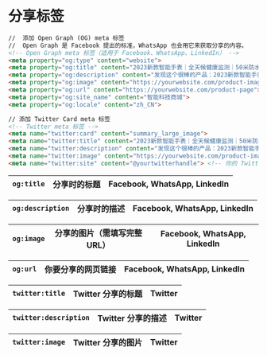 # 分享标签

```html
//  添加 Open Graph (OG) meta 标签
//  Open Graph 是 Facebook 提出的标准，WhatsApp 也会用它来获取分享的内容。
<!-- Open Graph meta 标签（适用于 Facebook、WhatsApp、LinkedIn） -->
<meta property="og:type" content="website">
<meta property="og:title" content="2023新款智能手表｜全天候健康监测｜50米防水｜30天续航">
<meta property="og:description" content="发现这个很棒的产品：2023新款智能手表，支持全天候健康监测、50米防水、30天超长续航。">
<meta property="og:image" content="https://yourwebsite.com/product-image.jpg">
<meta property="og:url" content="https://yourwebsite.com/product-page">
<meta property="og:site_name" content="智能科技商城">
<meta property="og:locale" content="zh_CN">
```

```html
// 添加 Twitter Card meta 标签
<!-- Twitter meta 标签 -->
<meta name="twitter:card" content="summary_large_image">
<meta name="twitter:title" content="2023新款智能手表｜全天候健康监测｜50米防水｜30天续航">
<meta name="twitter:description" content="发现这个很棒的产品：2023新款智能手表，支持全天候健康监测、50米防水、30天超长续航。">
<meta name="twitter:image" content="https://yourwebsite.com/product-image.jpg">
<meta name="twitter:site" content="@yourtwitterhandle"> <!-- 你的 Twitter 账号 -->
```

| `og:title` | 分享时的标题 | Facebook, WhatsApp, LinkedIn |
| ---------- | ------ | ---------------------------- |

| `og:description` | 分享时的描述 | Facebook, WhatsApp, LinkedIn |
| ---------------- | ------ | ---------------------------- |

| `og:image` | 分享的图片（需填写**完整URL**） | Facebook, WhatsApp, LinkedIn |
| ---------- | ------------------- | ---------------------------- |

| `og:url` | 你要分享的网页链接 | Facebook, WhatsApp, LinkedIn |
| -------- | --------- | ---------------------------- |

| `twitter:title` | Twitter 分享的标题 | Twitter |
| --------------- | ------------- | ------- |

| `twitter:description` | Twitter 分享的描述 | Twitter |
| --------------------- | ------------- | ------- |

| `twitter:image` | Twitter 分享的图片 | Twitter |
| --------------- | ------------- | ------- |

